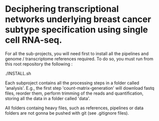 # Deciphering transcriptional networks underlying breast cancer subtype specification using single cell RNA-seq.

For all the sub-projects, you will need first to install all the pipelines and genome / transcriptome references required. To do so, you must run from this root repository the following :

./INSTALL.sh

Each subproject contains all the processing steps in a folder called 'analysis'. E.g., the first step 'count-matrix-generation' will download fastq files, reorder them, perform trimming of the reads and quantification, storing all the data in a folder called 'data'.

All folders containg heavy files, such as references, pipelines or data folders are not gonna be pushed with git (see .gitignore files).
